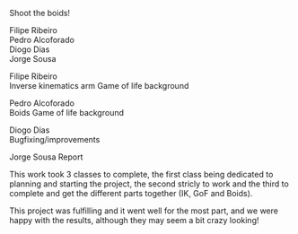 Shoot the boids!

Filipe Ribeiro  
Pedro Alcoforado  
Diogo Dias  
Jorge Sousa 

Filipe Ribeiro  
  Inverse kinematics arm
  Game of life background

Pedro Alcoforado   
  Boids
  Game of life background
  
Diogo Dias  
  Bugfixing/improvements
  
Jorge Sousa 
  Report
  
  This work took 3 classes to complete, the first class being dedicated to planning and starting the project, the second stricly to work and the third to complete and get the different parts together (IK, GoF and Boids).
 
  This project was fulfilling and it went well for the most part, and we were happy with the results, although they may seem a bit crazy looking!
  
